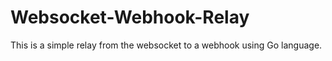 # Websocket-Webhook-Relay
This is a simple relay from the websocket to a webhook using Go language.
